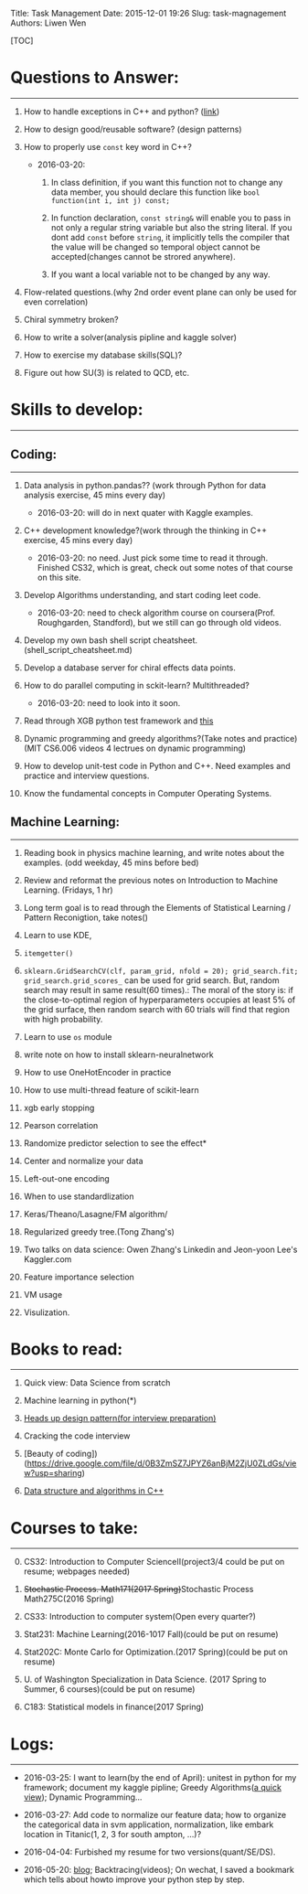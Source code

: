Title: Task Management
Date: 2015-12-01 19:26
Slug: task-magnagement
Authors: Liwen Wen

[TOC]
# Questions to Answer: 
---
1. How to handle exceptions in C++ and python? ([link](https://www.youtube.com/watch?v=P_Kx0i7yXhU&list=PLfVsf4Bjg79Cx42Myce8bIg1nVBVSFKyx))

2. How to design good/reusable software? (design patterns)

3. How to properly use `const` key word in C++? 

      * 2016-03-20:
    
          1. In class definition, if you want this function not to change any data member, you should declare this function like `bool function(int i, int j) const;`     
 
          2. In function declaration, `const string&` will enable you to pass in not only a regular string variable but also the string literal. If you dont add `const` before `string`, it implicitly tells the compiler that the value will be changed so temporal object cannot be accepted(changes cannot be strored anywhere).  
       
          3. If you want a local variable not to be changed by any way.

4. Flow-related questions.(why 2nd order event plane can only be used for even correlation)

5. Chiral symmetry broken?

6. How to write a solver(analysis pipline and kaggle solver)

7. How to exercise my database skills(SQL)? 

8. Figure out how SU(3) is related to QCD, etc. 

# Skills to develop:
---
## Coding: 
---

   1. Data analysis in python.pandas?? (work through Python for data analysis exercise, 45 mins every day)

      * 2016-03-20: will do in next quater with Kaggle examples.

   2. C++ development knowledge?(work through the thinking in C++ exercise, 45 mins every day)

      * 2016-03-20: no need. Just pick some time to read it through. Finished CS32, which is great, check out some notes of that course on this site.

   3. Develop Algorithms understanding, and start coding leet code.

      * 2016-03-20: need to check algorithm course on coursera(Prof. Roughgarden, Standford), but we still can go through old videos.       

   4. Develop my own bash shell script cheatsheet.(shell_script_cheatsheet.md)  

   5. Develop a database server for chiral effects data points. 

   6. How to do parallel computing in sckit-learn? Multithreaded?

      * 2016-03-20: need to look into it soon.

   7. Read through XGB python test framework and [this](http://docs.python-guide.org/en/latest/writing/tests/)

   8. Dynamic programming and greedy algorithms?(Take notes and practice)(MIT CS6.006 videos 4 lectrues on dynamic programming)

   9. How to develop unit-test code in Python and C++. Need examples and practice and interview questions.

   10. Know the fundamental concepts in Computer Operating Systems.

## Machine Learning:
---
  
   1. Reading book in physics machine learning, and write notes about the examples. (odd weekday, 45 mins before bed) 

   2. Review and reformat the previous notes on Introduction to Machine Learning. (Fridays, 1 hr)

   3. Long term goal is to read through the Elements of Statistical Learning / Pattern Reconigtion, take notes() 

   4. Learn to use KDE,

   5. `itemgetter()`

   6. `sklearn.GridSearchCV(clf, param_grid, nfold = 20); grid_search.fit; grid_search.grid_scores_` can be used for grid search. But, random search may result in same result(60 times).: The moral of the story is: if the close-to-optimal region of hyperparameters occupies at least 5% of the grid surface, then random search with 60 trials will find that region with high probability. 

   7. Learn to use `os` module

   8. write note on how to install sklearn-neuralnetwork

   9. How to use OneHotEncoder in practice

   10. How to use multi-thread feature of scikit-learn

   11. xgb early stopping

   12. Pearson correlation

   13. Randomize predictor selection to see the effect*

   15. Center and normalize your data

   16. Left-out-one encoding

   17. When to use standardlization

   18. Keras/Theano/Lasagne/FM algorithm/

   19. Regularized greedy tree.(Tong Zhang's)

   20. Two talks on data science: Owen Zhang's Linkedin and Jeon-yoon Lee's Kaggler.com
 
   21. Feature importance selection

   22. VM usage

   23. Visulization.

# Books to read:
---
1. Quick view: Data Science from scratch

2. Machine learning in python(\*)

3. [Heads up design pattern(for interview preparation)](https://drive.google.com/file/d/0B3ZmSZ7JPYZ6RGtCa0hSSnRuVWc/view?usp=sharing)

4. Cracking the code interview

5. [Beauty of coding])(https://drive.google.com/file/d/0B3ZmSZ7JPYZ6anBjM2ZjU0ZLdGs/view?usp=sharing)

6. [Data structure and algorithms in C++](https://drive.google.com/file/d/0B3ZmSZ7JPYZ6LWxTUGY3X0JkVUk/view?usp=sharing)

# Courses to take:
---
0. CS32: Introduction to Computer ScienceII(project3/4 could be put on resume; webpages needed)

1. <del>Stochastic Process. Math171(2017 Spring)</del>Stochastic Process Math275C(2016 Spring)

2. CS33: Introduction to computer system(Open every quarter?)

3. Stat231: Machine Learning(2016-1017 Fall)(could be put on resume)

3. Stat202C: Monte Carlo for Optimization.(2017 Spring)(could be put on resume)

4. U. of Washington Specialization in Data Science. (2017 Spring to Summer, 6 courses)(could be put on resume)

5. C183: Statistical models in finance(2017 Spring)

# Logs:
---
* 2016-03-25: I want to learn(by the end of April): unitest in python for my framework; document my kaggle pipline; Greedy Algorithms([a quick view](https://www.youtube.com/watch?v=cu7TMYj0dBg)); Dynamic Programming...  

* 2016-03-27: Add code to normalize our feature data; how to organize the categorical data in svm application, normalization, like embark location in Titanic(1, 2, 3 for south ampton, ...)?

* 2016-04-04: Furbished my resume for two versions(quant/SE/DS).

* 2016-05-20: [blog](http://coolshell.cn/articles/12052.html); Backtracing(videos); On wechat, I saved a bookmark which tells about howto improve your python step by step.
